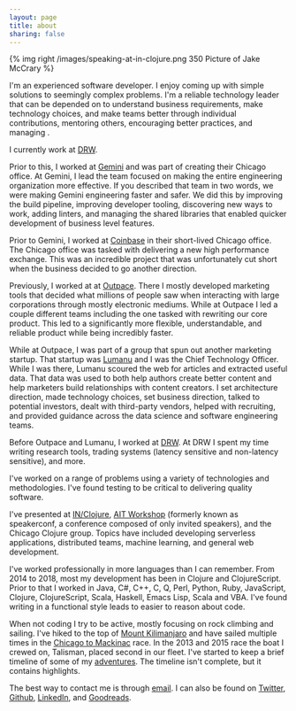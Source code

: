 ```yaml
---
layout: page
title: about
sharing: false
---
```


{% img right /images/speaking-at-in-clojure.png 350 Picture of Jake McCrary %}

I'm an experienced software developer.
I enjoy coming up with simple solutions to seemingly complex problems.
I'm a reliable technology leader that can be depended on to understand business requirements, make technology choices, and make teams better through individual contributions, mentoring others, encouraging better practices, and managing  .

I currently work at [DRW](https://drw.com/).

Prior to this, I worked at [Gemini](https://gemini.com) and was part of creating their Chicago office.
At Gemini, I lead the team focused on making the entire engineering organization more effective.
If you described that team in two words, we were making Gemini engineering faster and safer.
We did this by improving the build pipeline, improving developer tooling, discovering new ways to work, adding linters, and managing the shared libraries that enabled quicker development of business level features.

Prior to Gemini, I worked at [Coinbase](https://coinbase.com) in their short-lived Chicago office.
The Chicago office was tasked with delivering a new high performance exchange.
This was an incredible project that was unfortunately cut short when the business decided to go another direction.

Previously, I worked at at [Outpace](http://outpace.com).
There I mostly developed marketing tools that decided what millions of people saw when interacting with large corporations through mostly electronic mediums.
While at Outpace I led a couple different teams including the one tasked with rewriting our core product.
This led to a significantly more flexible, understandable, and reliable product while being incredibly faster.

While at Outpace, I was part of a group that spun out another marketing startup.
That startup was [Lumanu](https://lumanu.com) and I was the Chief Technology Officer.
While I was there, Lumanu scoured the web for articles and extracted useful data.
That data was used to both help authors create better content and help marketers build relationships with content creators.
I set architecture direction, made technology choices, set business direction, talked to potential investors, dealt with third-party vendors, helped with recruiting, and provided guidance across the data science and software engineering teams.

Before Outpace and Lumanu, I worked at [DRW](http://drw.com).
At DRW I spent my time writing research tools, trading systems (latency sensitive and non-latency sensitive), and more.

I've worked on a range of problems using a variety of technologies and methodologies.
I've found testing to be critical to delivering quality software.

I've presented at [IN/Clojure](/blog/2018/02/20/creating-serverless-applications-with-clojurescript-and-firebase/), [AIT Workshop](http://lanyrd.com/2016/aitworkshop/) (formerly known as speakerconf, a conference composed of only invited speakers), and the Chicago Clojure group.
Topics have included developing serverless applications, distributed teams, machine learning, and general web development.

I've worked professionally in more languages than I can remember.
From 2014 to 2018, most my development has been in Clojure and ClojureScript.
Prior to that I worked in Java, C#, C++, C, Q, Perl, Python, Ruby, JavaScript, Clojure, ClojureScript, Scala, Haskell, Emacs Lisp, Scala and VBA.
I've found writing in a functional style leads to easier to reason about code.

When not coding I try to be active, mostly focusing on rock climbing and sailing.
I've hiked to the top of [Mount Kilimanjaro](/kili.html) and have sailed multiple times in the [Chicago to Mackinac](http://en.wikipedia.org/wiki/Chicago_to_Mackinac_Boat_Race) race.
In the 2013 and 2015 race the boat I crewed on, Talisman, placed second in our fleet.
I've started to keep a brief timeline of some of my [adventures](/adventures).
The timeline isn't complete, but it contains highlights.

The best way to contact me is through [email](mailto:jake@jakemccrary.com).
I can also be found on [Twitter](http://twitter.com/jakemcc), [Github](https://github.com/jakemcc), [LinkedIn](http://www.linkedin.com/in/jakemccrary), and [Goodreads](http://www.goodreads.com/user/show/3431614-jake-mccrary).

